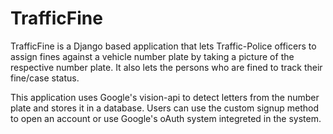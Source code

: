 # TrafficFine

TrafficFine is a Django based application that lets Traffic-Police officers to assign fines against a vehicle number plate by taking a
picture of the respective number plate. It also lets the persons who are fined to track their fine/case status. 

This application uses Google's vision-api to detect letters from the number plate and stores it in a database.
Users can use the custom signup method to open an account or use Google's oAuth system integreted in the system.
